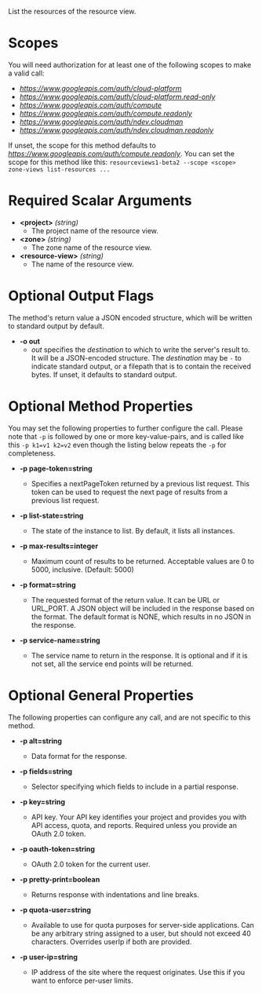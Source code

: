 List the resources of the resource view.
# Scopes

You will need authorization for at least one of the following scopes to make a valid call:

* *https://www.googleapis.com/auth/cloud-platform*
* *https://www.googleapis.com/auth/cloud-platform.read-only*
* *https://www.googleapis.com/auth/compute*
* *https://www.googleapis.com/auth/compute.readonly*
* *https://www.googleapis.com/auth/ndev.cloudman*
* *https://www.googleapis.com/auth/ndev.cloudman.readonly*

If unset, the scope for this method defaults to *https://www.googleapis.com/auth/compute.readonly*.
You can set the scope for this method like this: `resourceviews1-beta2 --scope <scope> zone-views list-resources ...`
# Required Scalar Arguments
* **&lt;project&gt;** *(string)*
    - The project name of the resource view.
* **&lt;zone&gt;** *(string)*
    - The zone name of the resource view.
* **&lt;resource-view&gt;** *(string)*
    - The name of the resource view.

# Optional Output Flags

The method's return value a JSON encoded structure, which will be written to standard output by default.

* **-o out**
    - *out* specifies the *destination* to which to write the server's result to.
      It will be a JSON-encoded structure.
      The *destination* may be `-` to indicate standard output, or a filepath that is to contain the received bytes.
      If unset, it defaults to standard output.
# Optional Method Properties

You may set the following properties to further configure the call. Please note that `-p` is followed by one 
or more key-value-pairs, and is called like this `-p k1=v1 k2=v2` even though the listing below repeats the
`-p` for completeness.

* **-p page-token=string**
    - Specifies a nextPageToken returned by a previous list request. This token can be used to request the next page of results from a previous list request.

* **-p list-state=string**
    - The state of the instance to list. By default, it lists all instances.

* **-p max-results=integer**
    - Maximum count of results to be returned. Acceptable values are 0 to 5000, inclusive. (Default: 5000)

* **-p format=string**
    - The requested format of the return value. It can be URL or URL_PORT. A JSON object will be included in the response based on the format. The default format is NONE, which results in no JSON in the response.

* **-p service-name=string**
    - The service name to return in the response. It is optional and if it is not set, all the service end points will be returned.

# Optional General Properties

The following properties can configure any call, and are not specific to this method.

* **-p alt=string**
    - Data format for the response.

* **-p fields=string**
    - Selector specifying which fields to include in a partial response.

* **-p key=string**
    - API key. Your API key identifies your project and provides you with API access, quota, and reports. Required unless you provide an OAuth 2.0 token.

* **-p oauth-token=string**
    - OAuth 2.0 token for the current user.

* **-p pretty-print=boolean**
    - Returns response with indentations and line breaks.

* **-p quota-user=string**
    - Available to use for quota purposes for server-side applications. Can be any arbitrary string assigned to a user, but should not exceed 40 characters. Overrides userIp if both are provided.

* **-p user-ip=string**
    - IP address of the site where the request originates. Use this if you want to enforce per-user limits.
